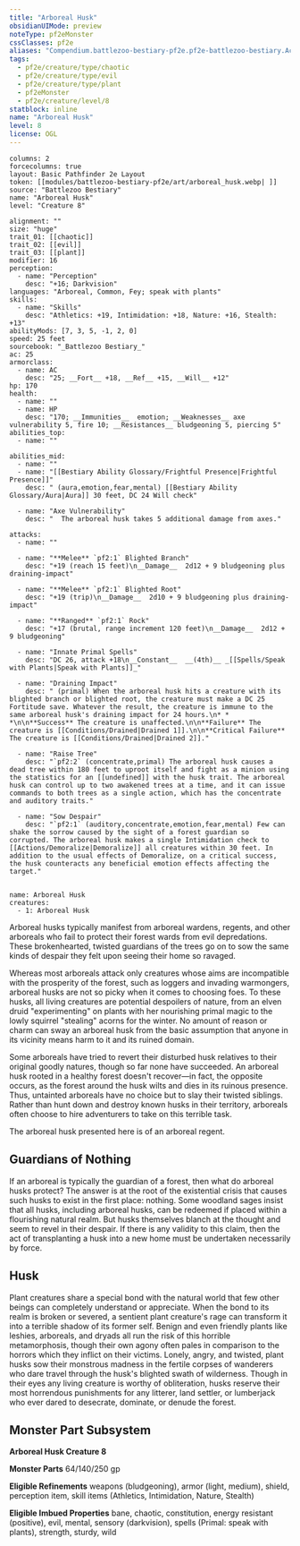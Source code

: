 ```yaml
---
title: "Arboreal Husk"
obsidianUIMode: preview
noteType: pf2eMonster
cssClasses: pf2e
aliases: "Compendium.battlezoo-bestiary-pf2e.pf2e-battlezoo-bestiary.Actor.JWvC1Qt65AubvBp2" 
tags:
  - pf2e/creature/type/chaotic
  - pf2e/creature/type/evil
  - pf2e/creature/type/plant
  - pf2eMonster
  - pf2e/creature/level/8
statblock: inline
name: "Arboreal Husk"
level: 8
license: OGL
---
```


```statblock
columns: 2
forcecolumns: true
layout: Basic Pathfinder 2e Layout
token: [[modules/battlezoo-bestiary-pf2e/art/arboreal_husk.webp| ]]
source: "Battlezoo Bestiary"
name: "Arboreal Husk"
level: "Creature 8"

alignment: ""
size: "huge"
trait_01: [[chaotic]]
trait_02: [[evil]]
trait_03: [[plant]]
modifier: 16
perception:
  - name: "Perception"
    desc: "+16; Darkvision"
languages: "Arboreal, Common, Fey; speak with plants"
skills:
  - name: "Skills"
    desc: "Athletics: +19, Intimidation: +18, Nature: +16, Stealth: +13"
abilityMods: [7, 3, 5, -1, 2, 0]
speed: 25 feet
sourcebook: "_Battlezoo Bestiary_"
ac: 25
armorclass:
  - name: AC
    desc: "25; __Fort__ +18, __Ref__ +15, __Will__ +12"
hp: 170
health:
  - name: ""
  - name: HP
    desc: "170; __Immunities__  emotion; __Weaknesses__ axe vulnerability 5, fire 10; __Resistances__ bludgeoning 5, piercing 5"
abilities_top:
  - name: ""

abilities_mid:
  - name: ""
  - name: "[[Bestiary Ability Glossary/Frightful Presence|Frightful Presence]]"
    desc: " (aura,emotion,fear,mental) [[Bestiary Ability Glossary/Aura|Aura]] 30 feet, DC 24 Will check"

  - name: "Axe Vulnerability"
    desc: "  The arboreal husk takes 5 additional damage from axes."

attacks:
  - name: ""

  - name: "**Melee** `pf2:1` Blighted Branch"
    desc: "+19 (reach 15 feet)\n__Damage__  2d12 + 9 bludgeoning plus draining-impact"

  - name: "**Melee** `pf2:1` Blighted Root"
    desc: "+19 (trip)\n__Damage__  2d10 + 9 bludgeoning plus draining-impact"

  - name: "**Ranged** `pf2:1` Rock"
    desc: "+17 (brutal, range increment 120 feet)\n__Damage__  2d12 + 9 bludgeoning"

  - name: "Innate Primal Spells"
    desc: "DC 26, attack +18\n__Constant__  __(4th)__ _[[Spells/Speak with Plants|Speak with Plants]]_"

  - name: "Draining Impact"
    desc: " (primal) When the arboreal husk hits a creature with its blighted branch or blighted root, the creature must make a DC 25 Fortitude save. Whatever the result, the creature is immune to the same arboreal husk's draining impact for 24 hours.\n* * *\n\n**Success** The creature is unaffected.\n\n**Failure** The creature is [[Conditions/Drained|Drained 1]].\n\n**Critical Failure** The creature is [[Conditions/Drained|Drained 2]]."

  - name: "Raise Tree"
    desc: "`pf2:2` (concentrate,primal) The arboreal husk causes a dead tree within 180 feet to uproot itself and fight as a minion using the statistics for an [[undefined]] with the husk trait. The arboreal husk can control up to two awakened trees at a time, and it can issue commands to both trees as a single action, which has the concentrate and auditory traits."

  - name: "Sow Despair"
    desc: "`pf2:1` (auditory,concentrate,emotion,fear,mental) Few can shake the sorrow caused by the sight of a forest guardian so corrupted. The arboreal husk makes a single Intimidation check to [[Actions/Demoralize|Demoralize]] all creatures within 30 feet. In addition to the usual effects of Demoralize, on a critical success, the husk counteracts any beneficial emotion effects affecting the target."
 
```

```encounter-table
name: Arboreal Husk
creatures:
  - 1: Arboreal Husk
```



Arboreal husks typically manifest from arboreal wardens, regents, and other arboreals who fail to protect their forest wards from evil depredations. These brokenhearted, twisted guardians of the trees go on to sow the same kinds of despair they felt upon seeing their home so ravaged.

Whereas most arboreals attack only creatures whose aims are incompatible with the prosperity of the forest, such as loggers and invading warmongers, arboreal husks are not so picky when it comes to choosing foes. To these husks, all living creatures are potential despoilers of nature, from an elven druid "experimenting" on plants with her nourishing primal magic to the lowly squirrel "stealing" acorns for the winter. No amount of reason or charm can sway an arboreal husk from the basic assumption that anyone in its vicinity means harm to it and its ruined domain.

Some arboreals have tried to revert their disturbed husk relatives to their original goodly natures, though so far none have succeeded. An arboreal husk rooted in a healthy forest doesn't recover—in fact, the opposite occurs, as the forest around the husk wilts and dies in its ruinous presence. Thus, untainted arboreals have no choice but to slay their twisted siblings. Rather than hunt down and destroy known husks in their territory, arboreals often choose to hire adventurers to take on this terrible task.

The arboreal husk presented here is of an arboreal regent.

## Guardians of Nothing

If an arboreal is typically the guardian of a forest, then what do arboreal husks protect? The answer is at the root of the existential crisis that causes such husks to exist in the first place: nothing. Some woodland sages insist that all husks, including arboreal husks, can be redeemed if placed within a flourishing natural realm. But husks themselves blanch at the thought and seem to revel in their despair. If there is any validity to this claim, then the act of transplanting a husk into a new home must be undertaken necessarily by force.

## Husk

Plant creatures share a special bond with the natural world that few other beings can completely understand or appreciate. When the bond to its realm is broken or severed, a sentient plant creature's rage can transform it into a terrible shadow of its former self. Benign and even friendly plants like leshies, arboreals, and dryads all run the risk of this horrible metamorphosis, though their own agony often pales in comparison to the horrors which they inflict on their victims. Lonely, angry, and twisted, plant husks sow their monstrous madness in the fertile corpses of wanderers who dare travel through the husk's blighted swath of wilderness. Though in their eyes any living creature is worthy of obliteration, husks reserve their most horrendous punishments for any litterer, land settler, or lumberjack who ever dared to desecrate, dominate, or denude the forest.

## Monster Part Subsystem

**Arboreal Husk Creature 8**

**Monster Parts** 64/140/250 gp

**Eligible Refinements** weapons (bludgeoning), armor (light, medium), shield, perception item, skill items (Athletics, Intimidation, Nature, Stealth)

**Eligible Imbued Properties** bane, chaotic, constitution, energy resistant (positive), evil, mental, sensory (darkvision), spells (Primal: speak with plants), strength, sturdy, wild
